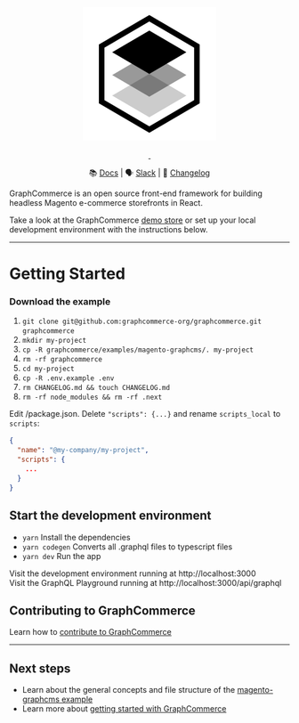 <p align="center">
    <a href="https://www.graphcommerce.org/"><img src="./public/favicon.svg" alt="GraphCommerce Logo"/></a>
</p>
<p align="center">
  <a aria-label="License" href="https://www.npmjs.com/package/@graphcommerce/magento-graphcms">
    <img alt="" src="https://img.shields.io/npm/v/@graphcommerce/magento-graphcms?style=for-the-badge">
  </a>
  <a aria-label="License" href="https://github.com/graphcommerce-org/graphcommerce/blob/main/LICENSE.md">
    <img alt="" src="https://img.shields.io/badge/License-ELv2-green?style=for-the-badge">
  </a>
</p>

<div align="center">

📚 [Docs](https://graphcommerce.org/docs) | 🗣
[Slack](https://join.slack.com/t/graphcommerce/shared_invite/zt-11rmgq1ad-F~0daNtKcSvtcC4eQRzjeQ)
| 📝 [Changelog](./CHANGELOG.md)

</div>

GraphCommerce is an open source front-end framework for building headless
Magento e-commerce storefronts in React.

Take a look at the GraphCommerce [demo store](https://graphcommerce.vercel.app/)
or set up your local development environment with the instructions below.

---

# Getting Started

### Download the example

1. `git clone git@github.com:graphcommerce-org/graphcommerce.git graphcommerce`
2. `mkdir my-project`
3. `cp -R graphcommerce/examples/magento-graphcms/. my-project`
4. `rm -rf graphcommerce`
5. `cd my-project`
6. `cp -R .env.example .env`
7. `rm CHANGELOG.md && touch CHANGELOG.md`
8. `rm -rf node_modules && rm -rf .next`

Edit /package.json. Delete `"scripts": {...}` and rename `scripts_local` to
`scripts`:

```json
{
  "name": "@my-company/my-project",
  "scripts": {
    ...
  }
}
```

## Start the development environment

- `yarn` Install the dependencies
- `yarn codegen` Converts all .graphql files to typescript files
- `yarn dev` Run the app

Visit the development environment running at http://localhost:3000  
Visit the GraphQL Playground running at http://localhost:3000/api/graphql

## Contributing to GraphCommerce

Learn how to
[contribute to GraphCommerce](https://github.com/graphcommerce-org/graphcommerce/blob/main/docs/contributing.md)

---

## Next steps

- Learn about the general concepts and file structure of the
  [magento-graphcms example](https://github.com/graphcommerce-org/graphcommerce/blob/main/docs/getting-started/readme.md)
- Learn more about
  [getting started with GraphCommerce](https://github.com/graphcommerce-org/graphcommerce/blob/main/docs/getting-started/create.md)
